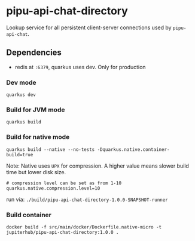 # pipu-api-chat-directory
Lookup service for all persistent client-server connections used by `pipu-api-chat`.

## Dependencies
* redis at `:6379`, quarkus uses dev. Only for production  

### Dev mode
```shell script
quarkus dev
```

### Build for JVM mode
```shell script
quarkus build
```

### Build for native mode
```shell script
quarkus build --native --no-tests -Dquarkus.native.container-build=true
```
Note:
Native uses `UPX` for compression. A higher value means slower build time but lower disk size.
```properties
# compression level can be set as from 1-10
quarkus.native.compression.level=10
```

run via: `./build/pipu-api-chat-directory-1.0.0-SNAPSHOT-runner`

### Build container
```shell script
docker build -f src/main/docker/Dockerfile.native-micro -t jupiterhub/pipu-api-chat-directory:1.0.0 .
```